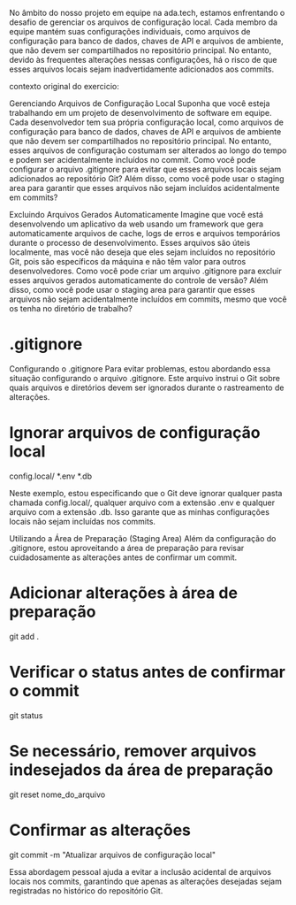 No âmbito do nosso projeto em equipe na ada.tech, estamos enfrentando o desafio de gerenciar os arquivos de configuração local. Cada membro da equipe mantém suas configurações individuais, como arquivos de configuração para banco de dados, chaves de API e arquivos de ambiente, que não devem ser compartilhados no repositório principal. No entanto, devido às frequentes alterações nessas configurações, há o risco de que esses arquivos locais sejam inadvertidamente adicionados aos commits.

contexto original do exercicio:

Gerenciando Arquivos de Configuração Local
Suponha que você esteja trabalhando em um projeto de desenvolvimento de software em
equipe. Cada desenvolvedor tem sua própria configuração local, como arquivos de
configuração para banco de dados, chaves de API e arquivos de ambiente que não devem
ser compartilhados no repositório principal. No entanto, esses arquivos de
configuração costumam ser alterados ao longo do tempo e podem ser acidentalmente
incluídos no commit.
Como você pode configurar o arquivo .gitignore para evitar que esses arquivos locais
sejam adicionados ao repositório Git? Além disso, como você pode usar o staging area
para garantir que esses arquivos não sejam incluídos acidentalmente em commits?

Excluindo Arquivos Gerados Automaticamente
Imagine que você está desenvolvendo um aplicativo da web usando um framework que gera
automaticamente arquivos de cache, logs de erros e arquivos temporários durante o
processo de desenvolvimento. Esses arquivos são úteis localmente, mas você não deseja
que eles sejam incluídos no repositório Git, pois são específicos da máquina e não têm
valor para outros desenvolvedores.
Como você pode criar um arquivo .gitignore para excluir esses arquivos gerados
automaticamente do controle de versão? Além disso, como você pode usar o staging area
para garantir que esses arquivos não sejam acidentalmente incluídos em commits, mesmo
que você os tenha no diretório de trabalho?



# .gitignore
Configurando o .gitignore
Para evitar problemas, estou abordando essa situação configurando o arquivo .gitignore. Este arquivo instrui o Git sobre quais arquivos e diretórios devem ser ignorados durante o rastreamento de alterações.

# Ignorar arquivos de configuração local
config.local/
*.env
*.db

Neste exemplo, estou especificando que o Git deve ignorar qualquer pasta chamada config.local/, qualquer arquivo com a extensão .env e qualquer arquivo com a extensão .db. Isso garante que as minhas configurações locais não sejam incluídas nos commits.

Utilizando a Área de Preparação (Staging Area)
Além da configuração do .gitignore, estou aproveitando a área de preparação para revisar cuidadosamente as alterações antes de confirmar um commit.

# Adicionar alterações à área de preparação
git add .

# Verificar o status antes de confirmar o commit
git status

# Se necessário, remover arquivos indesejados da área de preparação
git reset nome_do_arquivo

# Confirmar as alterações
git commit -m "Atualizar arquivos de configuração local"

Essa abordagem pessoal ajuda a evitar a inclusão acidental de arquivos locais nos commits, garantindo que apenas as alterações desejadas sejam registradas no histórico do repositório Git.